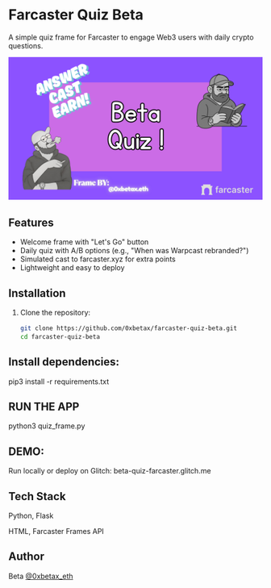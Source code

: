 # Farcaster Quiz Beta

A simple quiz frame for Farcaster to engage Web3 users with daily crypto questions.

![Demo](screenshots/demo.png)

## Features
- Welcome frame with "Let's Go" button
- Daily quiz with A/B options (e.g., "When was Warpcast rebranded?")
- Simulated cast to farcaster.xyz for extra points
- Lightweight and easy to deploy

## Installation

1. Clone the repository:
   ```bash
   git clone https://github.com/0xbetax/farcaster-quiz-beta.git
   cd farcaster-quiz-beta
## Install dependencies:

pip3 install -r requirements.txt
##  RUN THE APP
python3 quiz_frame.py

##  DEMO:
Run locally or deploy on Glitch: beta-quiz-farcaster.glitch.me

##  Tech Stack

Python, Flask

HTML, Farcaster Frames API

##  Author
Beta [@0xbetax_eth](https://farcaster.xyz/0xbetax.eth)



